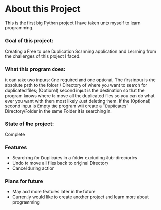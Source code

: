 # About this Project

This is the first big Python project I have taken unto myself to learn programming.

### Goal of this project:
Creating a Free to use Duplication Scanning application and Learning from the challenges of this project I faced.

### What this program does:
It can take two inputs: One required and one optional, The first input is the absolute path to the folder / Directory of where you want to search for duplicated files; (Optional) second input is the destination so that the program knows where to move all the duplicated files so you can do what ever you
want with them most likely Just deleting them.
If the (Optional) second input is Empty the program will create a "Duplicates" Directory/Folder in the same Folder it is searching in.

### State of the project:
Complete

### Features
- Searching for Duplicates in a folder excluding Sub-directories
- Undo to move all files back to original Directory
- Cancel during action

### Plans for future
- May add more features later in the future
- Currently would like to create another project and learn more about programming
